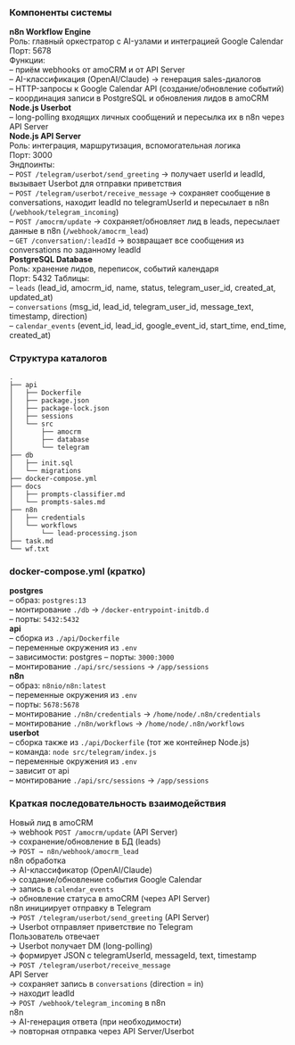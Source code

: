 ### Компоненты системы  
**n8n Workflow Engine**  
Роль: главный оркестратор с AI-узлами и интеграцией Google Calendar  
Порт: 5678  
Функции:  
– приём webhooks от amoCRM и от API Server   
– AI-классификация (OpenAI/Claude) → генерация sales-диалогов  
– HTTP-запросы к Google Calendar API (создание/обновление событий)  
– координация записи в PostgreSQL и обновления лидов в amoCRM  
**Node.js Userbot**  
– long-polling входящих личных сообщений и пересылка их в n8n через API Server  
**Node.js API Server**  
Роль: интеграция, маршрутизация, вспомогательная логика  
Порт: 3000  
Эндпоинты:  
– `POST /telegram/userbot/send_greeting` → получает userId и leadId, вызывает Userbot для отправки приветствия  
– `POST /telegram/userbot/receive_message` → сохраняет сообщение в conversations, находит leadId по telegramUserId и пересылает в n8n (`/webhook/telegram_incoming`)  
– `POST /amocrm/update` → сохраняет/обновляет лид в leads, пересылает данные в n8n (`/webhook/amocrm_lead`)  
– `GET /conversation/:leadId` → возвращает все сообщения из conversations по заданному leadId  
**PostgreSQL Database**  
Роль: хранение лидов, переписок, событий календаря  
Порт: 5432
Таблицы:  
– `leads` (lead_id, amocrm_id, name, status, telegram_user_id, created_at, updated_at)  
– `conversations` (msg_id, lead_id, telegram_user_id, message_text, timestamp, direction)  
– `calendar_events` (event_id, lead_id, google_event_id, start_time, end_time, created_at)  

### Структура каталогов  
```
.  
├── api  
│   ├── Dockerfile  
│   ├── package.json  
│   ├── package-lock.json  
│   ├── sessions  
│   └── src  
│       ├── amocrm  
│       ├── database  
│       └── telegram  
├── db  
│   ├── init.sql  
│   └── migrations  
├── docker-compose.yml  
├── docs  
│   ├── prompts-classifier.md  
│   └── prompts-sales.md  
├── n8n  
│   ├── credentials  
│   └── workflows  
│       └── lead-processing.json  
├── task.md  
└── wf.txt  
```

### docker-compose.yml (кратко)  
**postgres**  
– образ: `postgres:13`  
– монтирование `./db` → `/docker-entrypoint-initdb.d`  
– порты: `5432:5432`  
**api**  
– сборка из `./api/Dockerfile`  
– переменные окружения из `.env`  
– зависимости: postgres
– порты: `3000:3000`  
– монтирование `./api/src/sessions` → `/app/sessions`  
**n8n**  
– образ: `n8nio/n8n:latest`  
– переменные окружения из `.env`  
– порты: `5678:5678`  
– монтирование `./n8n/credentials` → `/home/node/.n8n/credentials`  
– монтирование `./n8n/workflows` → `/home/node/.n8n/workflows`  
**userbot**  
– сборка также из `./api/Dockerfile` (тот же контейнер Node.js)  
– команда: `node src/telegram/index.js`  
– переменные окружения из `.env`  
– зависит от api  
– монтирование `./api/src/sessions` → `/app/sessions`  

### Краткая последовательность взаимодействия  
Новый лид в amoCRM  
→ webhook `POST /amocrm/update` (API Server)  
→ сохранение/обновление в БД (leads)  
→ `POST → n8n/webhook/amocrm_lead`  
n8n обработка  
→ AI-классификатор (OpenAI/Claude)  
→ создание/обновление события Google Calendar  
→ запись в `calendar_events`  
→ обновление статуса в amoCRM (через API Server)  
n8n инициирует отправку в Telegram  
→ `POST /telegram/userbot/send_greeting` (API Server)  
→ Userbot отправляет приветствие по Telegram  
Пользователь отвечает  
→ Userbot получает DM (long-polling)  
→ формирует JSON с telegramUserId, messageId, text, timestamp  
→ `POST /telegram/userbot/receive_message`  
API Server  
→ сохраняет запись в `conversations` (direction = in)  
→ находит leadId  
→ `POST /webhook/telegram_incoming` в n8n  
n8n  
→ AI-генерация ответа (при необходимости)  
→ повторная отправка через API Server/Userbot  

